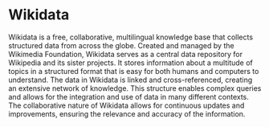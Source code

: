 # Wikidata

Wikidata is a free, collaborative, multilingual knowledge base that collects structured data from across the globe. Created and managed by the Wikimedia Foundation, Wikidata serves as a central data repository for Wikipedia and its sister projects. It stores information about a multitude of topics in a structured format that is easy for both humans and computers to understand. The data in Wikidata is linked and cross-referenced, creating an extensive network of knowledge. This structure enables complex queries and allows for the integration and use of data in many different contexts. The collaborative nature of Wikidata allows for continuous updates and improvements, ensuring the relevance and accuracy of the information.